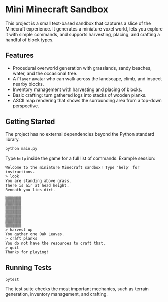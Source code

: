 # Mini Minecraft Sandbox

This project is a small text-based sandbox that captures a slice of the Minecraft experience. It generates a miniature voxel world, lets you explore it with simple commands, and supports harvesting, placing, and crafting a handful of block types.

## Features

* Procedural overworld generation with grasslands, sandy beaches, water, and the occasional tree.
* A `Player` avatar who can walk across the landscape, climb, and inspect nearby blocks.
* Inventory management with harvesting and placing of blocks.
* Basic crafting: turn gathered logs into stacks of wooden planks.
* ASCII map rendering that shows the surrounding area from a top-down perspective.

## Getting Started

The project has no external dependencies beyond the Python standard library.

```bash
python main.py
```

Type `help` inside the game for a full list of commands. Example session:

```
Welcome to the miniature Minecraft sandbox! Type 'help' for instructions.
> look
You are standing above grass.
There is air at head height.
Beneath you lies dirt.

▒▒▒▒▒▒▒
▒▒▒▒▒▒▒
▒▒▒▒▒▒▒
▒▒▒▒▒▒▒
▒▒▒▒▒▒▒
▒▒▒▒▒▒▒
▒▒▒▒▒▒▒
> harvest up
You gather one Oak Leaves.
> craft planks
You do not have the resources to craft that.
> quit
Thanks for playing!
```

## Running Tests

```
pytest
```

The test suite checks the most important mechanics, such as terrain generation, inventory management, and crafting.
